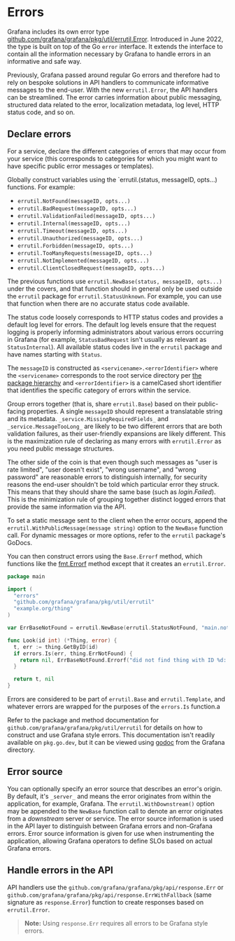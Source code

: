 # Errors

Grafana includes its own error type [github.com/grafana/grafana/pkg/util/errutil.Error](../../pkg/util/errutil/errors.go).
Introduced in June 2022, the type is built on top of the Go `error` interface.
It extends the interface to contain all the information necessary by Grafana to handle errors in an informative and safe way.

Previously, Grafana passed around regular Go errors and therefore had to
rely on bespoke solutions in API handlers to communicate informative
messages to the end-user. With the new `errutil.Error`, the API handlers
can be streamlined. The error carries information about public messaging,
structured data related to the error, localization metadata, log level,
HTTP status code, and so on.

## Declare errors

For a service, declare the different categories of errors that may occur
from your service (this corresponds to categories for which you might want
to have specific public error messages or templates).

Globally construct variables using the `errutil.<status>(status, messageID, opts...)
functions. For example:

- `errutil.NotFound(messageID, opts...)`
- `errutil.BadRequest(messageID, opts...)`
- `errutil.ValidationFailed(messageID, opts...)`
- `errutil.Internal(messageID, opts...)`
- `errutil.Timeout(messageID, opts...)`
- `errutil.Unauthorized(messageID, opts...)`
- `errutil.Forbidden(messageID, opts...)`
- `errutil.TooManyRequests(messageID, opts...)`
- `errutil.NotImplemented(messageID, opts...)`
- `errutil.ClientClosedRequest(messageID, opts...)`

The previous functions use `errutil.NewBase(status, messageID, opts...)` under the covers, and that function should in general only be used outside the `errutil` package for `errutil.StatusUnknown`. For example, you can use that function when there are no accurate status code available.

The status code loosely corresponds to HTTP status codes and provides a
default log level for errors.
The default log levels ensure that the request logging is properly informing administrators about various errors occurring in Grafana (for example, `StatusBadRequest` isn't usually as relevant as `StatusInternal`).
All available status codes live in the `errutil` package and have names starting with `Status`.

The `messageID` is constructed as `<servicename>.<errorIdentifier>` where
the `<servicename>` corresponds to the root service directory per
[the package hierarchy](package-hierarchy.md) and `<errorIdentifier>`
is a camelCased short identifier that identifies the specific category
of errors within the service.

Group errors together (that is, share `errutil.Base`) based on
their public-facing properties. A single `messageID` should represent a
translatable string and its metadata.
`_service.MissingRequiredFields_` and `_service.MessageTooLong_` are likely
to be two different errors that are both validation failures, as their
user-friendly expansions are likely different.
This is the maximization rule of declaring as many errors with `errutil.Error` as you need public message structures.

The other side of the coin is that even though such messages as
"user is rate limited", "user doesn't exist", "wrong username", and
"wrong password" are reasonable errors to distinguish internally,
for security reasons the end-user shouldn't be told which particular
error they struck. This means that they should share the same base (such
as _login.Failed_).
This is the minimization rule of grouping together distinct logged errors that provide the same information via the API.

To set a static message sent to the client when the error occurs, append the
`errutil.WithPublicMessage(message string)` option to
the `NewBase` function call. For dynamic messages or more options, refer
to the `errutil` package's GoDocs.

You can then construct errors using the `Base.Errorf` method, which
functions like the [fmt.Errorf](https://pkg.go.dev/fmt#Errorf) method
except that it creates an `errutil.Error`.

```go
package main

import (
  "errors"
  "github.com/grafana/grafana/pkg/util/errutil"
  "example.org/thing"
)

var ErrBaseNotFound = errutil.NewBase(errutil.StatusNotFound, "main.notFound", errutil.WithPublicMessage("Thing not found"))

func Look(id int) (*Thing, error) {
  t, err := thing.GetByID(id)
  if errors.Is(err, thing.ErrNotFound) {
    return nil, ErrBaseNotFound.Errorf("did not find thing with ID %d: %w", id, err)
  }

  return t, nil
}
```

Errors are considered to be part of `errutil.Base` and
`errutil.Template`, and whatever errors are wrapped for the purposes of the
`errors.Is` function.a

Refer to the package and method documentation for
`github.com/grafana/grafana/pkg/util/errutil` for details on how to
construct and use Grafana style errors.
This documentation isn't readily available on `pkg.go.dev`, but it can be viewed using [godoc](https://go.dev/cmd/godoc/) from the Grafana directory.

## Error source

You can optionally specify an error source that describes an error's origin.
By default, it's `_server_` and means the error originates from within the application, for example, Grafana.
The `errutil.WithDownstream()` option may be appended to the `NewBase` function call to denote an error originates from a _downstream_ server or service.
The error source information is used in the API layer to distinguish between Grafana errors and non-Grafana errors. Error source information is given for use when instrumenting the application, allowing Grafana operators to define SLOs based on actual Grafana errors.

## Handle errors in the API

API handlers use the `github.com/grafana/grafana/pkg/api/response.Err`
or `github.com/grafana/grafana/pkg/api/response.ErrWithFallback`
(same signature as `response.Error`) function to create responses based
on `errutil.Error`.

> **Note:** Using `response.Err` requires all errors to be Grafana style errors.
